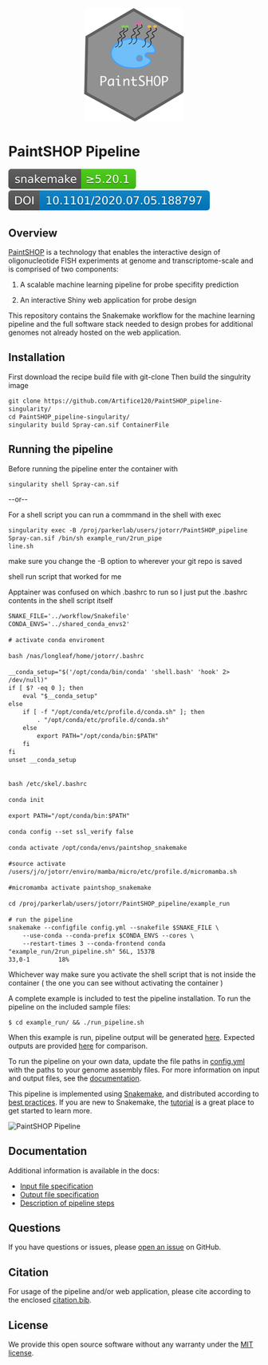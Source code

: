 <div align="center">
    <a href="#readme"><img src="./docs/img/PaintSHOP-logo.png" width="200"></a>
</div>

# PaintSHOP Pipeline

[![Snakemake](./docs/img/snakemake.svg)](https://snakemake.readthedocs.io)
[![DOI](./docs/img/preprint.svg)](https://doi.org/10.1101/2020.07.05.188797)

## Overview

[PaintSHOP](https://www.biorxiv.org/content/10.1101/2020.07.05.188797v1) is a technology that enables the interactive design of oligonucleotide FISH experiments at genome and transcriptome-scale and is comprised of two components:

1. A scalable machine learning pipeline for probe specifity prediction

2. An interactive Shiny web application for probe design

This repository contains the Snakemake workflow for the machine learning pipeline and the full software stack needed to design probes for additional genomes not already hosted on the web application.

## Installation

First download the recipe build file with git-clone
Then build the singulrity image
```
git clone https://github.com/Artifice120/PaintSHOP_pipeline-singularity/
cd PaintSHOP_pipeline-singularity/
singularity build Spray-can.sif ContainerFile
```

## Running the pipeline

Before running the pipeline enter the container with

```
singularity shell Spray-can.sif
```

--or--

For a shell script you can run a commmand in the shell with exec

```
singularity exec -B /proj/parkerlab/users/jotorr/PaintSHOP_pipeline Spray-can.sif /bin/sh example_run/2run_pipe
line.sh
```

make sure you change the -B option to wherever your git repo is saved

shell run script that worked for me

Apptainer was confused on which .bashrc to run so I just put the .bashrc contents in the shell script itself

```
SNAKE_FILE='../workflow/Snakefile'
CONDA_ENVS='../shared_conda_envs2'

# activate conda enviroment

bash /nas/longleaf/home/jotorr/.bashrc

__conda_setup="$('/opt/conda/bin/conda' 'shell.bash' 'hook' 2> /dev/null)"
if [ $? -eq 0 ]; then
    eval "$__conda_setup"
else
    if [ -f "/opt/conda/etc/profile.d/conda.sh" ]; then
        . "/opt/conda/etc/profile.d/conda.sh"
    else
        export PATH="/opt/conda/bin:$PATH"
    fi
fi
unset __conda_setup


bash /etc/skel/.bashrc

conda init

export PATH="/opt/conda/bin:$PATH"

conda config --set ssl_verify false

conda activate /opt/conda/envs/paintshop_snakemake

#source activate /users/j/o/jotorr/enviro/mamba/micro/etc/profile.d/micromamba.sh

#micromamba activate paintshop_snakemake

cd /proj/parkerlab/users/jotorr/PaintSHOP_pipeline/example_run

# run the pipeline
snakemake --configfile config.yml --snakefile $SNAKE_FILE \
    --use-conda --conda-prefix $CONDA_ENVS --cores \
    --restart-times 3 --conda-frontend conda
"example_run/2run_pipeline.sh" 56L, 1537B                                                                                                 33,0-1        18%
```

Whichever way make sure you activate the shell script that is not inside the container ( the one you can see without activating the container )


A complete example is included to test the pipeline installation. To run the pipeline on the included sample files: 

```
$ cd example_run/ && ./run_pipeline.sh
```

When this example is run, pipeline output will be generated [here](./example_run/pipeline_output/). Expected outputs are provided [here](./example_run/expected_pipeline_output) for comparison. 

To run the pipeline on your own data, update the file paths in [config.yml](./example_run/config.yml) with the paths to your
genome assembly files. For more information on input and output files, see the [documentation](#documentation).

This pipeline is implemented using [Snakemake](https://snakemake.readthedocs.io/en/stable/index.html), and distributed according to [best practices](https://snakemake.readthedocs.io/en/stable/snakefiles/deployment.html). If you are new to Snakemake, the [tutorial](https://snakemake.readthedocs.io/en/stable/tutorial/tutorial.html) is a great place to get started to learn more.

![PaintSHOP Pipeline](../../raw/master/docs/img/pipeline.svg)

## Documentation

Additional information is available in the docs:

* [Input file specification](./docs/pipeline_input.md)
* [Output file specification](./docs/pipeline_output.md)
* [Description of pipeline steps](./docs/pipeline_steps.md)

## Questions

If you have questions or issues, please [open an issue](../../issues/new) on GitHub.

## Citation

For usage of the pipeline and/or web application, please cite according to the enclosed [citation.bib](./docs/citation.bib).

## License

We provide this open source software without any warranty under the [MIT license](https://opensource.org/licenses/MIT).
